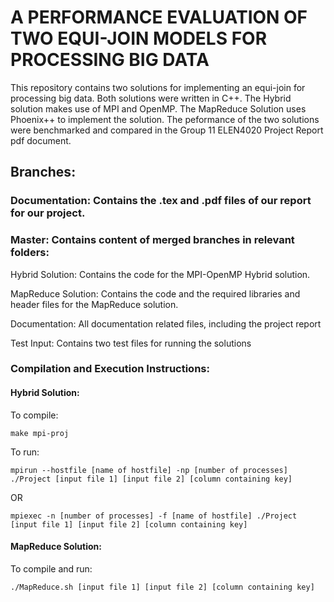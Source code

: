 # A PERFORMANCE EVALUATION OF TWO EQUI-JOIN MODELS FOR PROCESSING BIG DATA

This repository contains two solutions for implementing an equi-join for processing big data. Both solutions were written in C++. 
The Hybrid solution makes use of MPI and OpenMP. The MapReduce Solution uses Phoenix++ to implement the solution. The peformance of the two solutions were benchmarked and compared in the Group 11 ELEN4020 Project Report pdf document.

## Branches:
### Documentation:    Contains the .tex and .pdf files of our report for our project.

### Master:        Contains content of merged branches in relevant folders:

Hybrid Solution: Contains the code for the MPI-OpenMP Hybrid solution.

MapReduce Solution: Contains the code and the required libraries and header files for the MapReduce solution.

Documentation: All documentation related files, including the project report

Test Input: Contains two test files for running the solutions

### Compilation and Execution Instructions:
#### Hybrid Solution:
   
   To compile: 
   
   `make mpi-proj`
      
   To run: 
   
   `mpirun --hostfile [name of hostfile] -np [number of processes] ./Project [input file 1] [input file 2] [column containing key]`
      
   OR
      
   `mpiexec -n [number of processes] -f [name of hostfile] ./Project [input file 1] [input file 2] [column containing key]`
      
#### MapReduce Solution:
   
   To compile and run: 
   
   `./MapReduce.sh [input file 1] [input file 2] [column containing key]`    
